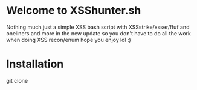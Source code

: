 <h1>Welcome to XSShunter.sh</h1>
Nothing much just a simple XSS bash script with XSSstrike/xsser/ffuf and oneliners and more in the new update 
so you don't have to do all the work when doing XSS recon/enum hope you enjoy lol :) 

<h1>Installation</h1>

git clone 

